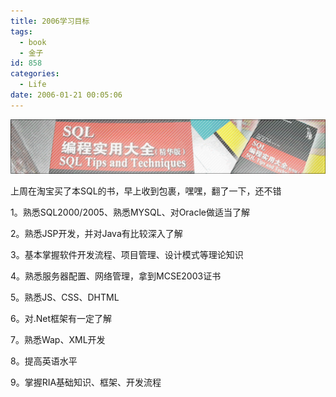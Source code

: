 ```yaml
---
title: 2006学习目标
tags:
  - book
  - 金子
id: 858
categories:
  - Life
date: 2006-01-21 00:05:06
---
```


![](/images/2006/01/21_2006-2-211869918_12707.gif)

上周在淘宝买了本SQL的书，早上收到包裹，嘿嘿，翻了一下，还不错

1。熟悉SQL2000/2005、熟悉MYSQL、对Oracle做适当了解

2。熟悉JSP开发，并对Java有比较深入了解

3。基本掌握软件开发流程、项目管理、设计模式等理论知识

4。熟悉服务器配置、网络管理，拿到MCSE2003证书

5。熟悉JS、CSS、DHTML

6。对.Net框架有一定了解

7。熟悉Wap、XML开发

8。提高英语水平

9。掌握RIA基础知识、框架、开发流程